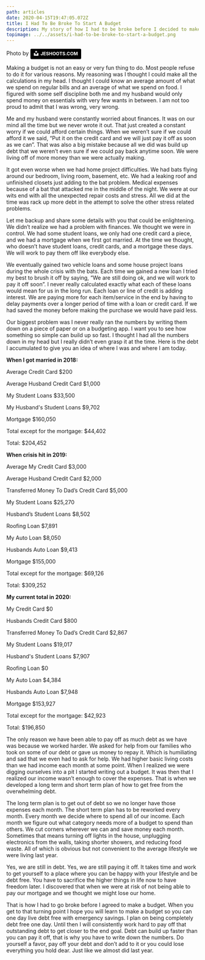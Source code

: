 ```yaml
---
path: articles
date: 2020-04-15T19:47:05.072Z
title: I Had To Be Broke To Start A Budget
description: My story of how I had to be broke before I decided to make a budget
topimage: ../../assets/i-had-to-be-broke-to-start-a-budget.png
---
```

<!--StartFragment-->

Photo by <a style="background-color:black;color:white;text-decoration:none;padding:4px 6px;font-family:-apple-system, BlinkMacSystemFont, &quot;San Francisco&quot;, &quot;Helvetica Neue&quot;, Helvetica, Ubuntu, Roboto, Noto, &quot;Segoe UI&quot;, Arial, sans-serif;font-size:12px;font-weight:bold;line-height:1.2;display:inline-block;border-radius:3px" href="https://unsplash.com/@jeshoots?utm_medium=referral&amp;utm_campaign=photographer-credit&amp;utm_content=creditBadge" target="_blank" rel="noopener noreferrer" title="Download free do whatever you want high-resolution photos from JESHOOTS.COM"><span style="display:inline-block;padding:2px 3px"><svg xmlns="http://www.w3.org/2000/svg" style="height:12px;width:auto;position:relative;vertical-align:middle;top:-2px;fill:white" viewBox="0 0 32 32"><title>unsplash-logo</title><path d="M10 9V0h12v9H10zm12 5h10v18H0V14h10v9h12v-9z"></path></svg></span><span style="display:inline-block;padding:2px 3px">JESHOOTS.COM</span></a>

Making a budget is not an easy or very fun thing to do. Most people refuse to do it for various reasons. My reasoning was I thought I could make all the calculations in my head. I thought I could know an average amount of what we spend on regular bills and an average of what we spend on food. I figured with some self discipline both me and my husband would only spend money on essentials with very few wants in between. I am not too proud to admit that I was wrong, very wrong.

Me and my husband were constantly worried about finances. It was on our mind all the time but we never wrote it out. That just created a constant worry if we could afford certain things. When we weren’t sure if we could afford it we said, “Put it on the credit card and we will just pay it off as soon as we can”. That was also a big mistake because all we did was build up debt that we weren’t even sure if we could pay back anytime soon. We were living off of more money than we were actually making.

It got even worse when we had home project difficulties. We had bats flying around our bedroom, living room, basement, etc. We had a leaking roof and unfinished closets just adding to the bat problem. Medical expenses because of a bat that attacked me in the middle of the night. We were at our wits end with all the unexpected repair costs and stress. All we did at the time was rack up more debt in the attempt to solve the other stress related problems.

Let me backup and share some details with you that could be enlightening. We didn’t realize we had a problem with finances. We thought we were in control. We had some student loans, we only had one credit card a piece, and we had a mortgage when we first got married. At the time we thought, who doesn’t have student loans, credit cards, and a mortgage these days. We will work to pay them off like everybody else.

We eventually gained two vehicle loans and some house project loans during the whole crisis with the bats. Each time we gained a new loan I tried my best to brush it off by saying, “We are still doing ok, and we will work to pay it off soon”. I never really calculated exactly what each of these loans would mean for us in the long run. Each loan or line of credit is adding interest. We are paying more for each item/service in the end by having to delay payments over a longer period of time with a loan or credit card. If we had saved the money before making the purchase we would have paid less.

Our biggest problem was I never really ran the numbers by writing them down on a piece of paper or on a budgeting app. I want you to see how something so simple can build up so fast. I thought I had all the numbers down in my head but I really didn’t even grasp it at the time. Here is the debt I accumulated to give you an idea of where I was and where I am today.

**When I got married in 2018:**

Average Credit Card $200

Average Husband Credit Card $1,000

My Student Loans $33,500

My Husband's Student Loans $9,702

Mortgage $160,050

Total except for the mortgage: $44,402

Total: $204,452

**When crisis hit in 2019:**

Average My Credit Card $3,000

Average Husband Credit Card $2,000

Transferred Money To Dad’s Credit Card $5,000

My Student Loans $25,270

Husband’s Student Loans $8,502

Roofing Loan $7,891

My Auto Loan $8,050

Husbands Auto Loan $9,413

Mortgage $155,000

Total except for the mortgage: $69,126

Total: $309,252

**My current total in 2020:**

My Credit Card $0

Husbands Credit Card $800

Transferred Money To Dad’s Credit Card $2,867

My Student Loans $19,017

Husband's Student Loans $7,907

Roofing Loan $0

My Auto Loan $4,384

Husbands Auto Loan $7,948

Mortgage $153,927

Total except for the mortgage: $42,923

Total: $196,850

The only reason we have been able to pay off as much debt as we have was because we worked harder. We asked for help from our families who took on some of our debt or gave us money to repay it. Which is humiliating and sad that we even had to ask for help. We had higher basic living costs than we had income each month at some point. When I realized we were digging ourselves into a pit I started writing out a budget. It was then that I realized our income wasn’t enough to cover the expenses. That is when we developed a long term and short term plan of how to get free from the overwhelming debt.

The long term plan is to get out of debt so we no longer have those expenses each month. The short term plan has to be reworked every month. Every month we decide where to spend all of our income. Each month we figure out what category needs more of a budget to spend than others. We cut corners wherever we can and save money each month. Sometimes that means turning off lights in the house, unplugging electronics from the walls, taking shorter showers, and reducing food waste. All of which is obvious but not convenient to the average lifestyle we were living last year.

Yes, we are still in debt. Yes, we are still paying it off. It takes time and work to get yourself to a place where you can be happy with your lifestyle and be debt free. You have to sacrifice the higher things in life now to have freedom later. I discovered that when we were at risk of not being able to pay our mortgage and we thought we might lose our home.

That is how I had to go broke before I agreed to make a budget. When you get to that turning point I hope you will learn to make a budget so you can one day live debt free with emergency savings. I plan on being completely debt free one day. Until then I will consistently work hard to pay off that outstanding debt to get closer to the end goal. Debt can build up faster than you can pay it off, that is why you have to write down the numbers. Do yourself a favor, pay off your debt and don’t add to it or you could lose everything you hold dear. Just like we almost did last year.

<!--EndFragment-->